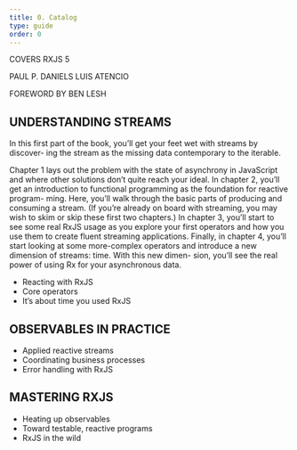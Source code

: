 ```yaml
---
title: 0. Catalog
type: guide
order: 0
---
```


COVERS RXJS 5

PAUL P. DANIELS LUIS ATENCIO

FOREWORD BY BEN LESH


## UNDERSTANDING STREAMS

In this first part of the book, you’ll get your feet wet with streams by discover- ing the stream as the missing data contemporary to the iterable.

Chapter 1 lays out the problem with the state of asynchrony in JavaScript and where other solutions don’t quite reach your ideal. In chapter 2, you’ll get an introduction to functional programming as the foundation for reactive program- ming. Here, you’ll walk through the basic parts of producing and consuming a stream. (If you’re already on board with streaming, you may wish to skim or skip these first two chapters.) In chapter 3, you’ll start to see some real RxJS usage as you explore your first operators and how you use them to create fluent streaming applications. Finally, in chapter 4, you’ll start looking at some more-complex operators and introduce a new dimension of streams: time. With this new dimen- sion, you’ll see the real power of using Rx for your asynchronous data.

* Reacting with RxJS
* Core operators
* It’s about time you used RxJS


## OBSERVABLES IN PRACTICE

* Applied reactive streams
* Coordinating business processes
* Error handling with RxJS


## MASTERING RXJS

* Heating up observables
* Toward testable, reactive programs
* RxJS in the wild
